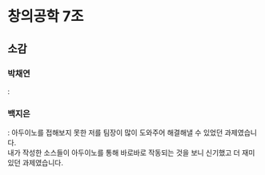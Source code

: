 # 창의공학 7조
## 소감

### 박채연
: 

### 백지은
: 아두이노를 접해보지 못한 저를 팀장이 많이 도와주어 해결해낼 수 있었던 과제였습니다.<br>
  내가 작성한 소스들이 아두이노를 통해 바로바로 작동되는 것을 보니 신기했고 더 재미있던 과제였습니다.
